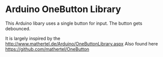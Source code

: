 Arduino OneButton Library
===

This Arduino libary uses a single button for input. 
The button gets debounced.

It is largely inspired by the http://www.mathertel.de/Arduino/OneButtonLibrary.aspx
Also found here https://github.com/mathertel/OneButton

